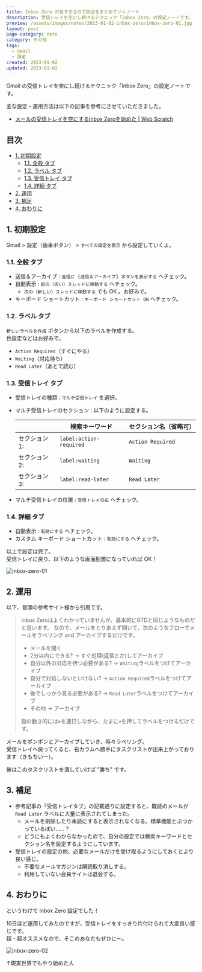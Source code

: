 ```yaml
---
title: Inbox Zero が良すぎるので設定をまとめていくノート
description: 受信トレイを空にし続けるテクニック「Inbox Zero」の設定ノートです。
preview: /assets/images/notes/2023-01-02-inbox-zero/inbox-zero-01.jpg
layout: post
page-category: note
category: その他
tags:
  - Gmail
  - 設定
created: 2023-01-02
updated: 2023-01-02
---
```


Gmail の受信トレイを空にし続けるテクニック「Inbox Zero」の設定ノートです。  

主な設定・運用方法は以下の記事を参考にさせていただきました。

- [メールの受信トレイを空にするInbox Zeroを始めた \| Web Scratch](https://efcl.info/2022/12/23/inbox-zero/)

<!-- omit in toc -->
## 目次

- [1. 初期設定](#1-初期設定)
    - [1.1. 全般 タブ](#11-全般-タブ)
    - [1.2. ラベル タブ](#12-ラベル-タブ)
    - [1.3. 受信トレイ タブ](#13-受信トレイ-タブ)
    - [1.4. 詳細 タブ](#14-詳細-タブ)
- [2. 運用](#2-運用)
- [3. 補足](#3-補足)
- [4. おわりに](#4-おわりに)

## 1. 初期設定

Gmail > 設定（歯車ボタン） > `すべての設定を表示` から設定していくよ。

### 1.1. 全般 タブ

- 送信＆アーカイブ : `返信に [送信＆アーカイブ] ボタンを表示する` へチェック。
- 自動表示 : `前の（古い）スレッドに移動する` へチェック。
    - `次の（新しい）スレッドに移動する` でも OK 。お好みで。
- キーボード ショートカット : `キーボード ショートカット ON` へチェック。

### 1.2. ラベル タブ

`新しいラベルを作成` ボタンから以下のラベルを作成する。  
色設定などはお好みで。

- `Action Required`（すぐにやる）
- `Waiting`（対応待ち）
- `Read Later`（あとで読む）

### 1.3. 受信トレイ タブ

- 受信トレイの種類 : `マルチ受信トレイ` を選択。
- マルチ受信トレイのセクション : 以下のように設定する。

    |               | 検索キーワード          | セクション名（省略可） |
    |---------------|-------------------------|------------------------|
    | セクション 1: | `label:action-required` | `Action Required`      |
    | セクション 2: | `label:waiting`         | `Waiting`              |
    | セクション 3: | `label:read-later`      | `Read Later`           |

- マルチ受信トレイの位置 : `受信トレイの右` へチェック。

### 1.4. 詳細 タブ

- 自動表示 : `有効にする` へチェック。
- カスタム キーボード ショートカット : `有効にする` へチェック。

以上で設定は完了。  
受信トレイに戻り、以下のような画面配置になっていれば OK！

![inbox-zero-01](/assets/images/notes/2023-01-02-inbox-zero/inbox-zero-01.jpg)

## 2. 運用

以下、冒頭の参考サイト様から引用です。

>
> Inbox Zeroはよくわかっていませんが、基本的にGTDと同じようなものだと思います。 なので、メールをとりあえず開いて、次のようなフローでメールをラベリング and アーカイブするだけです。
>
> - メールを開く
> - 2分以内にできる? → すぐ処理(返信とか)してアーカイブ
> - 自分以外の対応を待つ必要がある? → `Waiting`ラベルをつけてアーカイブ
> - 自分で対処しないといけない? → `Action Required`ラベルをつけてアーカイブ
> - 後でしっかり見る必要がある? → `Read Later`ラベルをつけてアーカイブ
> - その他 → アーカイブ
>
> 指の動き的には`e`を連打しながら、たまに`v`を押してラベルをつけるだけです。

メールをポンポンとアーカイブしていき、時々ラベリング。  
受信トレイへ戻ってくると、右カラムへ勝手にタスクリストが出来上がっております（きもちいー）。

後はこのタスクリストを潰していけば "勝ち" です。

## 3. 補足

- 参考記事の「受信トレイタブ」の記載通りに設定すると、既読のメールが `Read Later` ラベルに大量に表示されてしまった。
    - メールを削除したり未読にすると表示されなくなる。標準機能とぶつかっているぽい……？
    - どうにもよくわからなかったので、自分の設定では検索キーワードとセクション名を設定するようにしています。
- 受信トレイの設定の他、必要なメールだけを受け取るようにしておくとより良い感じ。
    - 不要なメールマガジンは購読取り消しする。
    - 利用していない会員サイトは退会する。

## 4. おわりに

というわけで Inbox Zero 設定でした！  

10日ほど運用してみたのですが、受信トレイをすっきり片付けられて大変良い感じです。  
超・超オススメなので、そこのあなたもぜひに～。

![inbox-zero-02](/assets/images/notes/2023-01-02-inbox-zero/inbox-zero-02.jpg)

↑現実世界でもやり始めた人
